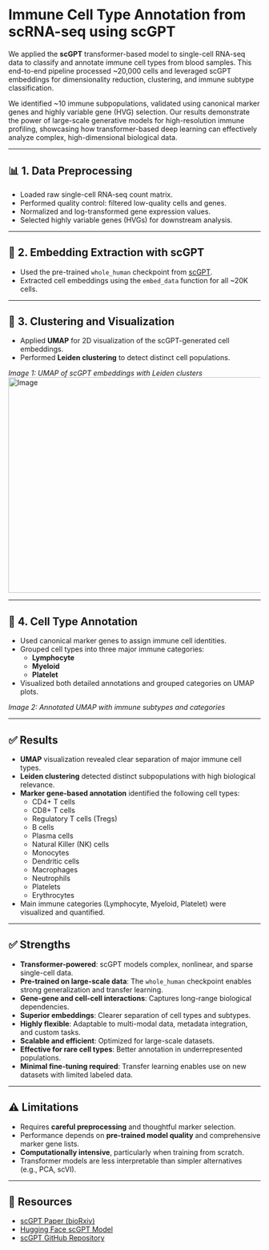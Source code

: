# Immune Cell Type Annotation from scRNA-seq using scGPT

We applied the **scGPT** transformer-based model to single-cell RNA-seq data to classify and annotate immune cell types from blood samples. This end-to-end pipeline processed ~20,000 cells and leveraged scGPT embeddings for dimensionality reduction, clustering, and immune subtype classification.

We identified ~10 immune subpopulations, validated using canonical marker genes and highly variable gene (HVG) selection. Our results demonstrate the power of large-scale generative models for high-resolution immune profiling, showcasing how transformer-based deep learning can effectively analyze complex, high-dimensional biological data.

---

## 📊 1. Data Preprocessing

- Loaded raw single-cell RNA-seq count matrix.
- Performed quality control: filtered low-quality cells and genes.
- Normalized and log-transformed gene expression values.
- Selected highly variable genes (HVGs) for downstream analysis.

---

## 🤖 2. Embedding Extraction with scGPT

- Used the pre-trained `whole_human` checkpoint from [scGPT](https://huggingface.co/bowang/scGPT).
- Extracted cell embeddings using the `embed_data` function for all ~20K cells.

---

## 🧬 3. Clustering and Visualization

- Applied **UMAP** for 2D visualization of the scGPT-generated cell embeddings.
- Performed **Leiden clustering** to detect distinct cell populations.

_Image 1: UMAP of scGPT embeddings with Leiden clusters_
<img width="685" height="431" alt="Image" src="https://github.com/user-attachments/assets/fb1860a2-5915-48b1-bfd0-e9ae1e41e11c" />

---

## 🧾 4. Cell Type Annotation

- Used canonical marker genes to assign immune cell identities.
- Grouped cell types into three major immune categories:
  - **Lymphocyte**
  - **Myeloid**
  - **Platelet**
- Visualized both detailed annotations and grouped categories on UMAP plots.

_Image 2: Annotated UMAP with immune subtypes and categories_

---

## ✅ Results

- **UMAP** visualization revealed clear separation of major immune cell types.
- **Leiden clustering** detected distinct subpopulations with high biological relevance.
- **Marker gene-based annotation** identified the following cell types:
  - CD4+ T cells
  - CD8+ T cells
  - Regulatory T cells (Tregs)
  - B cells
  - Plasma cells
  - Natural Killer (NK) cells
  - Monocytes
  - Dendritic cells
  - Macrophages
  - Neutrophils
  - Platelets
  - Erythrocytes
- Main immune categories (Lymphocyte, Myeloid, Platelet) were visualized and quantified.

---

## ✅ Strengths

- **Transformer-powered**: scGPT models complex, nonlinear, and sparse single-cell data.
- **Pre-trained on large-scale data**: The `whole_human` checkpoint enables strong generalization and transfer learning.
- **Gene-gene and cell-cell interactions**: Captures long-range biological dependencies.
- **Superior embeddings**: Clearer separation of cell types and subtypes.
- **Highly flexible**: Adaptable to multi-modal data, metadata integration, and custom tasks.
- **Scalable and efficient**: Optimized for large-scale datasets.
- **Effective for rare cell types**: Better annotation in underrepresented populations.
- **Minimal fine-tuning required**: Transfer learning enables use on new datasets with limited labeled data.

---

## ⚠️ Limitations

- Requires **careful preprocessing** and thoughtful marker selection.
- Performance depends on **pre-trained model quality** and comprehensive marker gene lists.
- **Computationally intensive**, particularly when training from scratch.
- Transformer models are less interpretable than simpler alternatives (e.g., PCA, scVI).

---

## 🔗 Resources

- [scGPT Paper (bioRxiv)](https://www.biorxiv.org/content/10.1101/2023.04.05.535799v1)
- [Hugging Face scGPT Model](https://huggingface.co/bowang/scGPT)
- [scGPT GitHub Repository](https://github.com/bowang-lab/scGPT)

